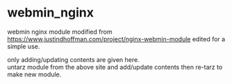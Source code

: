 # webmin_nginx
webmin nginx module modified from https://www.justindhoffman.com/project/nginx-webmin-module
edited for a simple use.

only adding/updating contents are given here.<br>
untarz module from the above site and add/update contents then re-tarz to make new module.
